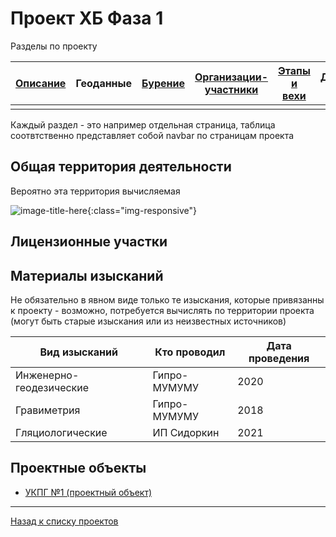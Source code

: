 # Проект ХБ Фаза 1

Разделы по проекту

| [Описание](1.html) | Геоданные | [Бурение](1_well.html) | [Организации-участники](1_org.html) | [Этапы и вехи](1_plan.html) | [Документы и модели](1_doc.html) |
|-------|--------|---------|---------|---------|-------------|
| |  | |  | | |

Каждый раздел - это например отдельная страница, таблица соотвтственно представляет собой navbar по страницам проекта

## Общая территория деятельности

Вероятно эта территория вычисляемая

![image-title-here](https://huntmap.ru/wp-content/uploads/2021/01/%D0%9A%D0%B0%D1%80%D1%82%D0%B0-%D0%BE%D1%85%D0%BE%D1%82%D0%BD%D0%B8%D1%87%D1%8C%D0%B8%D1%85-%D1%83%D0%B3%D0%BE%D0%B4%D0%B8%D0%B9-%D0%A1%D0%B0%D1%85%D0%B0%D0%BB%D0%B8%D0%BD%D1%81%D0%BA%D0%BE%D0%B9-%D0%BE%D0%B1%D0%BB%D0%B0%D1%81%D1%82%D0%B8.png){:class="img-responsive"}

## Лицензионные участки

## Материалы изысканий

Не обязательно в явном виде только те изыскания, которые привязанны к проекту - возможно, потребуется вычислять по территории проекта (могут быть старые изыскания или из неизвестных источников)

| Вид изысканий| Кто проводил | Дата проведения |
|---------|-------------------|---------|
| Инженерно-геодезические | Гипро-МУМУМУ | 2020  |
| Гравиметрия | Гипро-МУМУМУ | 2018  |
| Гляциологические | ИП Сидоркин | 2021 |

## Проектные объекты
- [УКПГ №1 (проектный объект)](/o/1.html)


---

[Назад к списку проектов](https://ygpn.github.io/)
